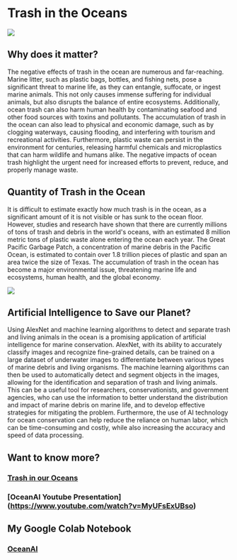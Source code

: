 # Trash in the Oceans

<img src = "https://th.bing.com/th/id/OIP.el9FmAyQ-SBOK7prb7I5cQHaE7?w=245&h=180&c=7&r=0&o=5&dpr=1.3&pid=1.7">

## Why does it matter?

The negative effects of trash in the ocean are numerous and far-reaching. Marine litter, such as plastic bags, bottles, and fishing nets, pose a significant threat to marine life, as they can entangle, suffocate, or ingest marine animals. This not only causes immense suffering for individual animals, but also disrupts the balance of entire ecosystems. Additionally, ocean trash can also harm human health by contaminating seafood and other food sources with toxins and pollutants. The accumulation of trash in the ocean can also lead to physical and economic damage, such as by clogging waterways, causing flooding, and interfering with tourism and recreational activities. Furthermore, plastic waste can persist in the environment for centuries, releasing harmful chemicals and microplastics that can harm wildlife and humans alike. The negative impacts of ocean trash highlight the urgent need for increased efforts to prevent, reduce, and properly manage waste.

## Quantity of Trash in the Ocean

It is difficult to estimate exactly how much trash is in the ocean, as a significant amount of it is not visible or has sunk to the ocean floor. However, studies and research have shown that there are currently millions of tons of trash and debris in the world's oceans, with an estimated 8 million metric tons of plastic waste alone entering the ocean each year. The Great Pacific Garbage Patch, a concentration of marine debris in the Pacific Ocean, is estimated to contain over 1.8 trillion pieces of plastic and span an area twice the size of Texas. The accumulation of trash in the ocean has become a major environmental issue, threatening marine life and ecosystems, human health, and the global economy.

<img src = "https://th.bing.com/th/id/OIP.E9l9qgSQUknSXRUxz42m1gHaES?w=273&h=180&c=7&r=0&o=5&dpr=1.3&pid=1.7">

## Artificial Intelligence to Save our Planet?

Using AlexNet and machine learning algorithms to detect and separate trash and living animals in the ocean is a promising application of artificial intelligence for marine conservation. AlexNet, with its ability to accurately classify images and recognize fine-grained details, can be trained on a large dataset of underwater images to differentiate between various types of marine debris and living organisms. The machine learning algorithms can then be used to automatically detect and segment objects in the images, allowing for the identification and separation of trash and living animals. This can be a useful tool for researchers, conservationists, and government agencies, who can use the information to better understand the distribution and impact of marine debris on marine life, and to develop effective strategies for mitigating the problem. Furthermore, the use of AI technology for ocean conservation can help reduce the reliance on human labor, which can be time-consuming and costly, while also increasing the accuracy and speed of data processing.

## Want to know more?

### [Trash in our Oceans](https://docs.google.com/presentation/d/1XS1gkZQSxwYqoUmwtQliZiD8Y96zB-jgBteEKsYj2Mk/edit?usp=sharing)
### [OceanAI Youtube Presentation] (https://www.youtube.com/watch?v=MyUFsExUBso)

## My Google Colab Notebook
### [OceanAI](https://colab.research.google.com/drive/1OakWw-K-aL4gSLpNPxOerZidaTk5Kakg)
